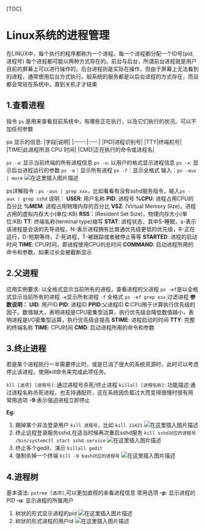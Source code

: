 [TOC]

# Linux系统的进程管理

在LINUX中，每个执行的程序都称为一个进程。每一个进程都分配一个ID号(pid,进程号)
每个进程都可能以两种方式存在的。前台与后台，所谓前台进程就是用户目前的屏幕上可以进行操作的。后台进程则是实际在操作，但由于屏幕上无法看到的进程，通常使用后台方式执行。般系统的服务都是以后台进程的方式存在，而且都会常驻在系统中。直到关机才才结束

## 1.查看进程

指令 `ps` 是用来查看目前系统中，有哪些正在执行，以及它们执行的状况。可以不加任何参数

ps 显示的信息:
|字段|说明|
|:----:|:---:|
|PID|进程识别号|
|TTY|终端机号|
|TIME|此进程所消 CPU 时间|
|CMD|正在执行的命令或进程名|

`ps -a`: 显示当前终端的所有进程信息
`ps -u`: 以用户的格式显示进程信息
`ps -x`: 显示后台进程运行的参数
`ps -e`：显示所有进程
`ps -f`：显示全格式
输入：`ps -aux | more`
![在这里插入图片描述](https://img-blog.csdnimg.cn/ee7099e51f01444cb2aebeb29facc496.png)

ps详解指令 : `ps -aux | grep xxx`，比如看看有没有sshd服务指令，输入`ps -aux | grep sshd`
说明：
**USER**: 用户名称
**PID**: 进程号
**%CPU**: 进程占用CPU的百分比
**%MEM**: 进程占用物理内存的百分比
**VSZ**: (Virtual Memory Size)，进程占用的虚拟内存大小(单位:KB)
**RSS**：(Resident Set Size)，物理内存大小(单位:KB)
**TT**: 终端名称(terminal type)缩写
**STAT**: 进程状态，其中S-睡眠，s-表示该进程是会话的先导进程，N-表示进程拥有比普通优先级更低的优先级，R-正在运行，D-短期等待，Z-死进程，T-被跟踪或者被停止等等
**STARTED**: 进程的启动时间
**TIME**: CPU时间，即进程使用CPU的总时间
**COMMAND**: 启动进程所用的命令和参数，如果过长会被截断显示

## 2.父进程

应用实例要求: 以全格式显示当前所有的进程，查看进程的父进程
`ps -ef`是以全格式显示当前所有的进程
`-e`显示所有进程
`-f` 全格式
`ps -ef grep xxx` 过滤进程
**参数说明：**
**UID**: 用户ID
**PID**: 进程ID
**PPID**:父进程ID
**C**:CPU用于计算执行优先级的因子。数值越大，表明进程是CPU密集型运算，执行优先级会降低数值越小，表明进程是I/O密集型运算，执行优先级会提高
**STIME**: 进程启动的时间
**TTY**: 完整的终端名称
**TIME**: CPU时间
**CMD**: 启动进程所用的命令和参数

## 3.终止进程

若是某个进程执行一半需要停止时，或是已消了很大的系统资源时，此时可以考虑停止该进程。使用kill命令来完成此项任务。

`kll [选项] [进程号]`: 通过进程号杀死/终止进程
`killall [进程名称]`: 功能描述:通过进程名称杀死进程，也支持通配符，这在系统因负载过大而变得很慢时很有用
常用选项
**-9**:表示强迫进程立即停止

**Eg:**

1. 踢掉某个非法登录用户
   `kill 进程号`，比如 `kill 11421`
   ![在这里插入图片描述](https://img-blog.csdnimg.cn/fcc621591d934533a564a79aab68b379.png)
2. 终止远程登录服务sshd,在适当时候再次重启sshd服务
   `kill sshd对应的进程号`
   `/bin/systemctl start sshd.service`
   ![在这里插入图片描述](https://img-blog.csdnimg.cn/962cafcb7df24819a983395c19c609a3.png)
3. 终止多个gedit，演示
   `killall gedit`
4. 强制杀掉一个终端
   `kill -9 bash对应的进程号`
   ![在这里插入图片描述](https://img-blog.csdnimg.cn/78de7e0f7c2d41c393d401d6dfa7a203.png)

## 4.进程树

基本语法: `pstree [选项]`,可以更加直观的来看进程信息
常用选项
**-p**: 显示进程的PID
**-u**: 显示进程的所属用户

1. 树状的形式显示进程的pid
   ![在这里插入图片描述](https://img-blog.csdnimg.cn/a0e2c529509e4b33a41a9a3ade29bc37.png)
2. 树状的形式进程的用户id
   ![在这里插入图片描述](https://img-blog.csdnimg.cn/83b1cbb0ab9347d7964ec6e29a7018e9.png)